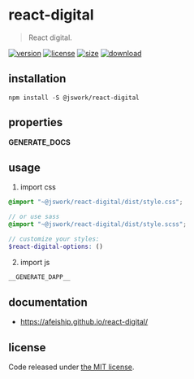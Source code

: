 # react-digital
> React digital.

[![version][version-image]][version-url]
[![license][license-image]][license-url]
[![size][size-image]][size-url]
[![download][download-image]][download-url]

## installation
```shell
npm install -S @jswork/react-digital
```

## properties
__GENERATE_DOCS__

## usage
1. import css
  ```scss
  @import "~@jswork/react-digital/dist/style.css";

  // or use sass
  @import "~@jswork/react-digital/dist/style.scss";

  // customize your styles:
  $react-digital-options: ()
  ```
2. import js
  ```js
__GENERATE_DAPP__
  ```

## documentation
- https://afeiship.github.io/react-digital/


## license
Code released under [the MIT license](https://github.com/afeiship/react-digital/blob/master/LICENSE.txt).

[version-image]: https://img.shields.io/npm/v/@jswork/react-digital
[version-url]: https://npmjs.org/package/@jswork/react-digital

[license-image]: https://img.shields.io/npm/l/@jswork/react-digital
[license-url]: https://github.com/afeiship/react-digital/blob/master/LICENSE.txt

[size-image]: https://img.shields.io/bundlephobia/minzip/@jswork/react-digital
[size-url]: https://github.com/afeiship/react-digital/blob/master/dist/react-digital.min.js

[download-image]: https://img.shields.io/npm/dm/@jswork/react-digital
[download-url]: https://www.npmjs.com/package/@jswork/react-digital
